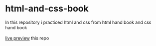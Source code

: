 # html-and-css-book
In this repository i practiced html and css from html hand book and css hand book <br> <br>
<a href="https://abdimalik2004.github.io/html-and-css-book/" target="_blank" >live preview</a> this repo
